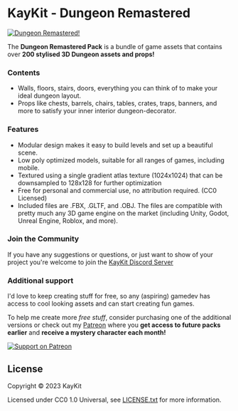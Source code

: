 # KayKit - Dungeon Remastered

[![Dungeon Remastered!](https://img.itch.zone/aW1nLzExNjY2ODQ0LnBuZw==/original/Mc7FUg.png)](https://kaylousberg.itch.io/kaykit-dungeon-remastered)

The **Dungeon Remastered Pack** is a bundle of game assets that contains over **200 stylised 3D Dungeon assets and props!**

### Contents

- Walls, floors, stairs, doors, everything you can think of to make your ideal dungeon layout.
- Props like chests, barrels, chairs, tables, crates, traps, banners, and more to satisfy your inner interior dungeon-decorator.

### Features
- Modular design makes it easy to build levels and set up a beautiful scene.
- Low poly optimized models, suitable for all ranges of games, including mobile.
- Textured using a single gradient atlas texture (1024x1024) that can be downsampled to 128x128 for further optimization
- Free for personal and commercial use, no attribution required. (CC0 Licensed)
- Included files are .FBX, .GLTF, and .OBJ. The files are compatible with pretty much any 3D game engine on the market (including Unity, Godot, Unreal Engine, Roblox, and more).

### Join the Community

If you have any suggestions or questions, or just want to show of your project you're welcome to join the [KayKit Discord Server](https://discord.gg/JC7HGnnUqH) 

### Additional support 

I'd love to keep creating stuff for free, so any (aspiring) gamedev has access to cool looking assets and can start creating fun games.

To help me create more *free stuff*, consider purchasing one of the additional versions or check out my [Patreon](https://www.patreon.com/kaylousberg/posts) where you **get access to future packs earlier** and **receive a mystery character each month!**

[![Support on Patreon](https://img.itch.zone/aW1nLzQ2MjcxNTQucG5n/original/%2FQqPaX.png)](https://www.patreon.com/kaylousberg/posts)

## License

Copyright © 2023 KayKit

Licensed under CC0 1.0 Universal, see [LICENSE.txt](LICENSE.txt) for more information.